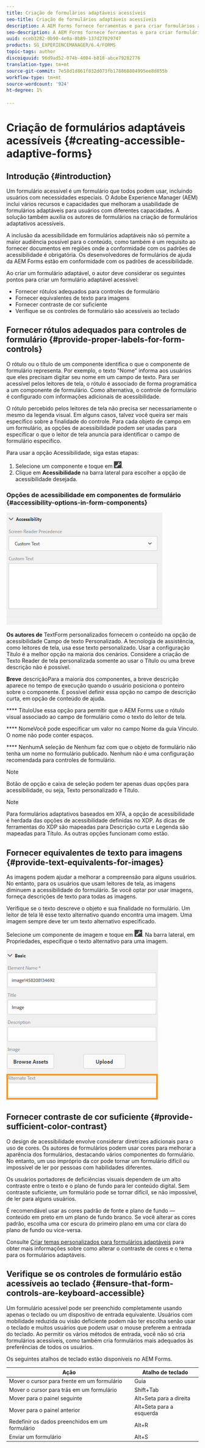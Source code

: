```yaml
---
title: Criação de formulários adaptáveis acessíveis
seo-title: Criação de formulários adaptáveis acessíveis
description: A AEM Forms fornece ferramentas e para criar formulários adaptáveis acessíveis, além de ajudar a cumprir os padrões de acessibilidade.
seo-description: A AEM Forms fornece ferramentas e para criar formulários adaptáveis acessíveis, além de ajudar a cumprir os padrões de acessibilidade.
uuid: eceb3282-0b90-4e0a-8b89-137d27029747
products: SG_EXPERIENCEMANAGER/6.4/FORMS
topic-tags: author
discoiquuid: 96d9ad52-074b-4084-b818-abce79282776
translation-type: tm+mt
source-git-commit: 7e58d1d861f832d073fb178868804995ee8d855b
workflow-type: tm+mt
source-wordcount: '924'
ht-degree: 1%

---
```



# Criação de formulários adaptáveis acessíveis {#creating-accessible-adaptive-forms}

## Introdução {#introduction}

Um formulário acessível é um formulário que todos podem usar, incluindo usuários com necessidades especiais. O Adobe Experience Manager (AEM) inclui vários recursos e capacidades que melhoram a usabilidade de formulários adaptáveis para usuários com diferentes capacidades. A solução também auxilia os autores de formulários na criação de formulários adaptativos acessíveis.

A inclusão da acessibilidade em formulários adaptáveis não só permite a maior audiência possível para o conteúdo, como também é um requisito ao fornecer documentos em regiões onde a conformidade com os padrões de acessibilidade é obrigatória. Os desenvolvedores de formulários de ajuda da AEM Forms estão em conformidade com os padrões de acessibilidade.

Ao criar um formulário adaptável, o autor deve considerar os seguintes pontos para criar um formulário adaptável acessível:

* Fornecer rótulos adequados para controles de formulário
* Fornecer equivalentes de texto para imagens
* Fornecer contraste de cor suficiente
* Verifique se os controles de formulário são acessíveis ao teclado

## Fornecer rótulos adequados para controles de formulário {#provide-proper-labels-for-form-controls}

O rótulo ou o título de um componente identifica o que o componente de formulário representa. Por exemplo, o texto &quot;Nome&quot; informa aos usuários que eles precisam digitar seu nome em um campo de texto. Para ser acessível pelos leitores de tela, o rótulo é associado de forma programática a um componente de formulário. Como alternativa, o controle de formulário é configurado com informações adicionais de acessibilidade.

O rótulo percebido pelos leitores de tela não precisa ser necessariamente o mesmo da legenda visual. Em alguns casos, talvez você queira ser mais específico sobre a finalidade do controle. Para cada objeto de campo em um formulário, as opções de acessibilidade podem ser usadas para especificar o que o leitor de tela anuncia para identificar o campo de formulário específico.

Para usar a opção Acessibilidade, siga estas etapas:

1. Selecione um componente e toque em ![cmppr](assets/cmppr.png).
1. Clique em **Acessibilidade** na barra lateral para escolher a opção de acessibilidade desejada.

### Opções de acessibilidade em componentes de formulário {#accessibility-options-in-form-components}

![Opções de acessibilidade em componentes de formulário](assets/accessibility-options.png)

**Os autores de** TextForm personalizados fornecem o conteúdo na opção de acessibilidade Campo de texto Personalizado. A tecnologia de assistência, como leitores de tela, usa esse texto personalizado. Usar a configuração Título é a melhor opção na maioria dos cenários. Considere a criação de Texto Reader de tela personalizada somente ao usar o Título ou uma breve descrição não é possível.

**Breve** descriçãoPara a maioria dos componentes, a breve descrição aparece no tempo de execução quando o usuário posiciona o ponteiro sobre o componente. É possível definir essa opção no campo de descrição curta, em opção de conteúdo de ajuda.

**** TítuloUse essa opção para permitir que o AEM Forms use o rótulo visual associado ao campo de formulário como o texto do leitor de tela.

**** NomeVocê pode especificar um valor no campo Nome da guia Vínculo. O nome não pode conter espaços.

**** NenhumA seleção de Nenhum faz com que o objeto de formulário não tenha um nome no formulário publicado. Nenhum não é uma configuração recomendada para controles de formulário.

>[!NOTE]
>
>Botão de opção e caixa de seleção podem ter apenas duas opções para acessibilidade, ou seja, Texto personalizado e Título.

>[!NOTE]
>
>Para formulários adaptativos baseados em XFA, a opção de acessibilidade é herdada das opções de acessibilidade definidas no XDP. As dicas de ferramentas do XDP são mapeadas para Descrição curta e Legenda são mapeadas para Título. As outras opções funcionam como estão.

## Fornecer equivalentes de texto para imagens {#provide-text-equivalents-for-images}

As imagens podem ajudar a melhorar a compreensão para alguns usuários. No entanto, para os usuários que usam leitores de tela, as imagens diminuem a acessibilidade do formulário. Se você optar por usar imagens, forneça descrições de texto para todas as imagens.

Verifique se o texto descreve o objeto e sua finalidade no formulário. Um leitor de tela lê esse texto alternativo quando encontra uma imagem. Uma imagem sempre deve ter um texto alternativo especificado.

Selecione um componente de imagem e toque em ![cmppr](assets/cmppr.png). Na barra lateral, em Propriedades, especifique o texto alternativo para uma imagem.

![Texto alternativo para uma imagem](assets/image-properties.png)

## Fornecer contraste de cor suficiente {#provide-sufficient-color-contrast}

O design de acessibilidade envolve considerar diretrizes adicionais para o uso de cores. Os autores de formulários podem usar cores para melhorar a aparência dos formulários, destacando vários componentes do formulário. No entanto, um uso impróprio da cor pode tornar um formulário difícil ou impossível de ler por pessoas com habilidades diferentes.

Os usuários portadores de deficiências visuais dependem de um alto contraste entre o texto e o plano de fundo para ler conteúdo digital. Sem contraste suficiente, um formulário pode se tornar difícil, se não impossível, de ler para alguns usuários.

É recomendável usar as cores padrão de fonte e plano de fundo — conteúdo em preto em um plano de fundo branco. Se você alterar as cores padrão, escolha uma cor escura do primeiro plano em uma cor clara do plano de fundo ou vice-versa.

Consulte [Criar temas personalizados para formulários adaptáveis](/help/forms/using/creating-custom-adaptive-form-themes.md) para obter mais informações sobre como alterar o contraste de cores e o tema para os formulários adaptáveis.

## Verifique se os controles de formulário estão acessíveis ao teclado {#ensure-that-form-controls-are-keyboard-accessible}

Um formulário acessível pode ser preenchido completamente usando apenas o teclado ou um dispositivo de entrada equivalente. Usuários com mobilidade reduzida ou visão deficiente podem não ter escolha senão usar o teclado e muitos usuários que podem usar o mouse preferem a entrada do teclado. Ao permitir os vários métodos de entrada, você não só cria formulários acessíveis, como também cria formulários mais adequados às preferências de todos os usuários.

Os seguintes atalhos de teclado estão disponíveis no AEM Forms.

| Ação | Atalho de teclado |
|---|---|
| Mover o cursor para frente em um formulário | Guia |
| Mover o cursor para trás em um formulário | Shift+Tab |
| Mover para o painel seguinte | Alt+Seta para a direita |
| Mover para o painel anterior | Alt+Seta para a esquerda |
| Redefinir os dados preenchidos em um formulário | Alt+R |
| Enviar um formulário | Alt+S | configuring-watched-folder-endpoints.md |